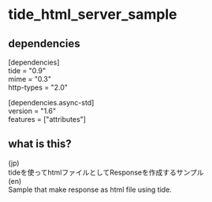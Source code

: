 # tide_html_server_sample

## dependencies

[dependencies]  
tide = "0.9"  
mime = "0.3"  
http-types = "2.0"

[dependencies.async-std]  
version = "1.6"  
features = ["attributes"]

## what is this?

(jp)  
tideを使ってhtmlファイルとしてResponseを作成するサンプル  
(en)  
Sample that make response as html file using tide.
